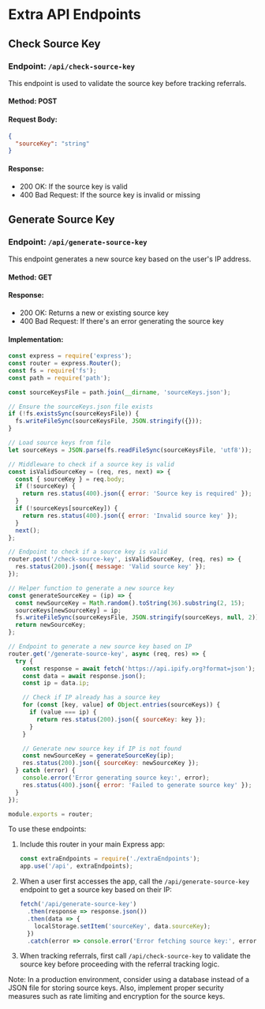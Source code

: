 # Extra API Endpoints

## Check Source Key

### Endpoint: `/api/check-source-key`

This endpoint is used to validate the source key before tracking referrals.

#### Method: POST

#### Request Body:
```json
{
  "sourceKey": "string"
}
```

#### Response:
- 200 OK: If the source key is valid
- 400 Bad Request: If the source key is invalid or missing

## Generate Source Key

### Endpoint: `/api/generate-source-key`

This endpoint generates a new source key based on the user's IP address.

#### Method: GET

#### Response:
- 200 OK: Returns a new or existing source key
- 400 Bad Request: If there's an error generating the source key

#### Implementation:

```javascript
const express = require('express');
const router = express.Router();
const fs = require('fs');
const path = require('path');

const sourceKeysFile = path.join(__dirname, 'sourceKeys.json');

// Ensure the sourceKeys.json file exists
if (!fs.existsSync(sourceKeysFile)) {
  fs.writeFileSync(sourceKeysFile, JSON.stringify({}));
}

// Load source keys from file
let sourceKeys = JSON.parse(fs.readFileSync(sourceKeysFile, 'utf8'));

// Middleware to check if a source key is valid
const isValidSourceKey = (req, res, next) => {
  const { sourceKey } = req.body;
  if (!sourceKey) {
    return res.status(400).json({ error: 'Source key is required' });
  }
  if (!sourceKeys[sourceKey]) {
    return res.status(400).json({ error: 'Invalid source key' });
  }
  next();
};

// Endpoint to check if a source key is valid
router.post('/check-source-key', isValidSourceKey, (req, res) => {
  res.status(200).json({ message: 'Valid source key' });
});

// Helper function to generate a new source key
const generateSourceKey = (ip) => {
  const newSourceKey = Math.random().toString(36).substring(2, 15);
  sourceKeys[newSourceKey] = ip;
  fs.writeFileSync(sourceKeysFile, JSON.stringify(sourceKeys, null, 2));
  return newSourceKey;
};

// Endpoint to generate a new source key based on IP
router.get('/generate-source-key', async (req, res) => {
  try {
    const response = await fetch('https://api.ipify.org?format=json');
    const data = await response.json();
    const ip = data.ip;

    // Check if IP already has a source key
    for (const [key, value] of Object.entries(sourceKeys)) {
      if (value === ip) {
        return res.status(200).json({ sourceKey: key });
      }
    }

    // Generate new source key if IP is not found
    const newSourceKey = generateSourceKey(ip);
    res.status(200).json({ sourceKey: newSourceKey });
  } catch (error) {
    console.error('Error generating source key:', error);
    res.status(400).json({ error: 'Failed to generate source key' });
  }
});

module.exports = router;
```

To use these endpoints:

1. Include this router in your main Express app:
   ```javascript
   const extraEndpoints = require('./extraEndpoints');
   app.use('/api', extraEndpoints);
   ```

2. When a user first accesses the app, call the `/api/generate-source-key` endpoint to get a source key based on their IP:
   ```javascript
   fetch('/api/generate-source-key')
     .then(response => response.json())
     .then(data => {
       localStorage.setItem('sourceKey', data.sourceKey);
     })
     .catch(error => console.error('Error fetching source key:', error));
   ```

3. When tracking referrals, first call `/api/check-source-key` to validate the source key before proceeding with the referral tracking logic.

Note: In a production environment, consider using a database instead of a JSON file for storing source keys. Also, implement proper security measures such as rate limiting and encryption for the source keys.